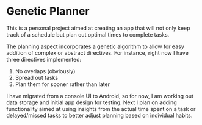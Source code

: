 # Genetic Planner

This is a personal project aimed at creating an app that will not only keep track of a schedule but plan out optimal times to complete tasks.

The planning aspect incorporates a genetic algorithm to allow for easy addition of complex or abstract directives. For instance, right now I have three directives implemented:
1. No overlaps (obviously)
2. Spread out tasks
3. Plan them for sooner rather than later

I have migrated from a console UI to Android, so for now, I am working out data storage and initial app design for testing. Next I plan on adding functionality aimed at using insights from the actual time spent on a task or delayed/missed tasks to better adjust planning based on individual habits.
